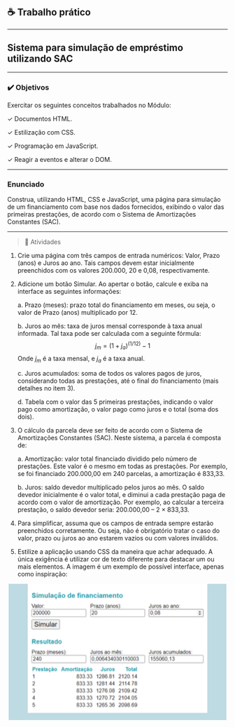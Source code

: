 ## :coffee: Trabalho prático
---
Sistema para simulação de empréstimo utilizando SAC
---
---


### :heavy_check_mark: Objetivos

Exercitar os seguintes conceitos trabalhados no Módulo:

✓ Documentos HTML.

✓ Estilização com CSS.

✓ Programação em JavaScript.

✓ Reagir a eventos e alterar o DOM.

---

### Enunciado
Construa, utilizando HTML, CSS e JavaScript, uma página para simulação de um
financiamento com base nos dados fornecidos, exibindo o valor das primeiras prestações,
de acordo com o Sistema de Amortizações Constantes (SAC).

---

> :rocket: Atividades
1. Crie uma página com três campos de entrada numéricos: Valor, Prazo (anos) e Juros
ao ano. Tais campos devem estar inicialmente preenchidos com os valores 200.000, 20 e 0,08, respectivamente.

2. Adicione um botão Simular. Ao apertar o botão, calcule e exiba na interface as seguintes informações:
    
    a. Prazo (meses): prazo total do financiamento em meses, ou seja, o valor de Prazo (anos) multiplicado por 12.
    
    b. Juros ao mês: taxa de juros mensal corresponde à taxa anual informada. Tal taxa pode ser calculada com a seguinte fórmula:
    $$
    j_m = (1 + j_a)^{(1/12)}-1
    $$
    Onde $j_m$ é a taxa mensal, e $j_a$ é a taxa anual.
    
    c. Juros acumulados: soma de todos os valores pagos de juros, considerando todas as prestações, até o final do financiamento (mais detalhes no item 3).
    
    d. Tabela com o valor das 5 primeiras prestações, indicando o valor pago como amortização, o valor pago como juros e o total (soma dos dois).

3. O cálculo da parcela deve ser feito de acordo com o Sistema de Amortizações Constantes (SAC). Neste sistema, a  parcela é composta de:
    
    a. Amortização: valor total financiado dividido pelo número de prestações. Este valor é o mesmo em todas as prestações. Por exemplo, se foi financiado 200.000,00 em 240 parcelas, a amortização é 833,33.
    
    b. Juros: saldo devedor multiplicado pelos juros ao mês. O saldo devedor inicialmente é o valor total, e diminui a cada prestação paga de acordo com o valor de amortização. Por exemplo, ao calcular a terceira prestação, o saldo devedor seria: 200.000,00 – 2 × 833,33.

4. Para simplificar, assuma que os campos de entrada sempre estarão preenchidos corretamente. Ou seja, não é obrigatório tratar o caso do valor, prazo ou juros ao ano estarem vazios ou com valores inválidos.

5. Estilize a aplicação usando CSS da maneira que achar adequado. A única exigência é utilizar cor de texto diferente para destacar um ou mais elementos. A imagem é um exemplo de possível interface, apenas como inspiração:

<div align="center">

 ![Imagem da tela exemplo](./images/tela_sugestao.png)

 </div>